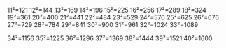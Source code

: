 11²=121
12²=144
13²=169
14²=196
15²=225
16²=256
17²=289
18²=324
19²=361
20²=400
21²=441
22²=484
23²=529
24²=576
25²=625
26²=676
27²=729
28²=784
29²=841
30²=900
31²=961
32²=1024
33²=1089

34²=1156
35²=1225
36²=1296
37²=1369
38²=1444
39²=1521
40²=1600

